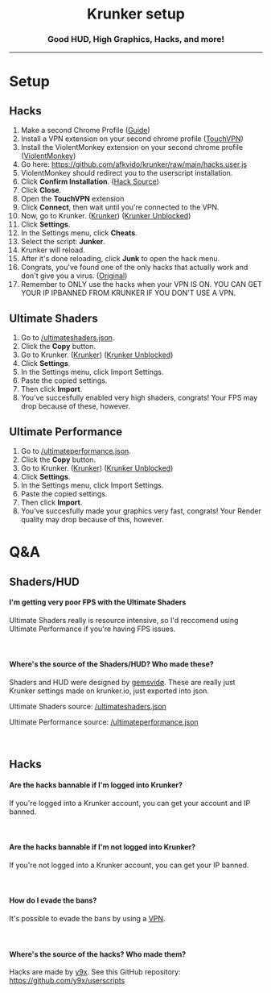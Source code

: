 <h1 align = "center">Krunker setup</h1>
<h3 align = "center">Good HUD, High Graphics, Hacks, and more!</h3>

_____________

# Setup

## Hacks
1. Make a second Chrome Profile ([Guide](https://www.techsolutions.support.com/how-to/how-to-create-and-switch-profiles-in-chrome-12564))
2. Install a VPN extension on your second chrome profile ([TouchVPN](https://chrome.google.com/webstore/detail/touch-vpn-secure-and-unli/bihmplhobchoageeokmgbdihknkjbknd))
3. Install the ViolentMonkey extension on your second chrome profile ([ViolentMonkey](https://chrome.google.com/webstore/detail/violentmonkey/jinjaccalgkegednnccohejagnlnfdag))
4. Go here: https://github.com/afkvido/krunker/raw/main/hacks.user.js
5. ViolentMonkey should redirect you to the userscript installation.
6. Click **Confirm Installation**. ([Hack Source](https://github.com/afkvido/krunker#wheres-the-source-of-the-hacks-who-made-them))
7. Click **Close**.
8. Open the **TouchVPN** extension
9. Click **Connect**, then wait until you're connected to the VPN.
10. Now, go to Krunker. ([Krunker](https://krunker.io)) ([Krunker Unblocked](https://browserfps.com/))
11. Click **Settings**.
12. In the Settings menu, click **Cheats**.
13. Select the script: **Junker**.
14. Krunker will reload.
15. After it's done reloading, click **Junk** to open the hack menu.
16. Congrats, you've found one of the only hacks that actually work and don't give you a virus. ([Original](https://github.com/y9x/userscripts))
17. Remember to ONLY use the hacks when your VPN IS ON. YOU CAN GET YOUR IP IPBANNED FROM KRUNKER IF YOU DON'T USE A VPN.

## Ultimate Shaders

1. Go to [/ultimateshaders.json](https://github.com/afkvido/krunker/blob/main/ultimateshaders.json).
2. Click the **Copy** button.
3. Go to Krunker. ([Krunker](https://krunker.io)) ([Krunker Unblocked](https://browserfps.com/))
4. Click **Settings**.
5. In the Settings menu, click Import Settings.
6. Paste the copied settings.
7. Then click **Import**.
8. You've succesfully enabled very high shaders, congrats! Your FPS may drop because of these, however.

## Ultimate Performance

1. Go to [/ultimateperformance.json](https://github.com/afkvido/krunker/blob/main/ultimateperformance.json).
2. Click the **Copy** button.
3. Go to Krunker. ([Krunker](https://krunker.io)) ([Krunker Unblocked](https://browserfps.com/))
4. Click **Settings**.
5. In the Settings menu, click Import Settings.
6. Paste the copied settings.
7. Then click **Import**.
8. You've succesfully made your graphics very fast, congrats! Your Render quality may drop because of this, however.



# Q&A

## Shaders/HUD

#### I'm getting very poor FPS with the Ultimate Shaders
Ultimate Shaders really is resource intensive, so I'd reccomend using Ultimate Performance if you're having FPS issues.
<br/><br/><br/>

#### Where's the source of the Shaders/HUD? Who made these?
Shaders and HUD were designed by [gemsvidø](https://github.com/afkvido).
These are really just Krunker settings made on krunker.io, just exported into json.

Ultimate Shaders source: [/ultimateshaders.json](https://github.com/afkvido/krunker/blob/main/ultimateshaders.json)

Ultimate Performance source: [/ultimateperformance.json](https://github.com/afkvido/krunker/blob/main/ultimateperformance.json)
<br/><br/><br/>

## Hacks

#### Are the hacks bannable if I'm logged into Krunker?
If you're logged into a Krunker account, you can get your account and IP banned.
<br/><br/><br/>


#### Are the hacks bannable if I'm not logged into Krunker?
If you're not logged into a Krunker account, you can get your IP banned.
<br/><br/><br/>


#### How do I evade the bans?
It's possible to evade the bans by using a [VPN](https://chrome.google.com/webstore/detail/touch-vpn-secure-and-unli/bihmplhobchoageeokmgbdihknkjbknd).
<br/><br/><br/>


#### Where's the source of the hacks? Who made them?
Hacks are made by [y9x](https://github.com/y9x).
See this GitHub repository: https://github.com/y9x/userscripts
<br/><br/><br/>
